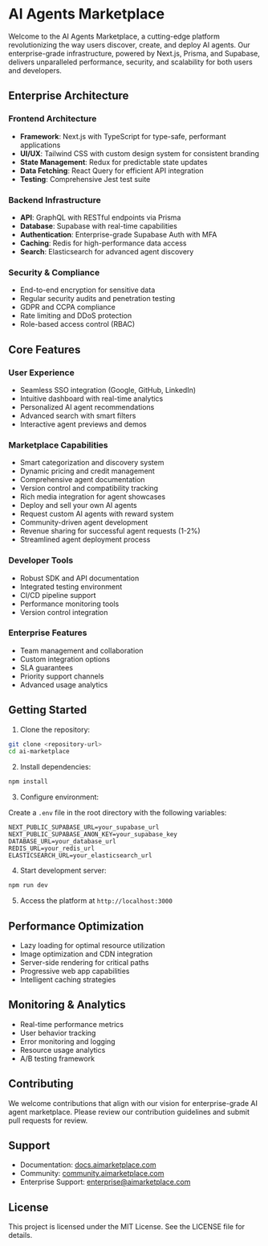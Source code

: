 # AI Agents Marketplace

Welcome to the AI Agents Marketplace, a cutting-edge platform revolutionizing the way users discover, create, and deploy AI agents. Our enterprise-grade infrastructure, powered by Next.js, Prisma, and Supabase, delivers unparalleled performance, security, and scalability for both users and developers.

## Enterprise Architecture

### Frontend Architecture
- **Framework**: Next.js with TypeScript for type-safe, performant applications
- **UI/UX**: Tailwind CSS with custom design system for consistent branding
- **State Management**: Redux for predictable state updates
- **Data Fetching**: React Query for efficient API integration
- **Testing**: Comprehensive Jest test suite

### Backend Infrastructure
- **API**: GraphQL with RESTful endpoints via Prisma
- **Database**: Supabase with real-time capabilities
- **Authentication**: Enterprise-grade Supabase Auth with MFA
- **Caching**: Redis for high-performance data access
- **Search**: Elasticsearch for advanced agent discovery

### Security & Compliance
- End-to-end encryption for sensitive data
- Regular security audits and penetration testing
- GDPR and CCPA compliance
- Rate limiting and DDoS protection
- Role-based access control (RBAC)

## Core Features

### User Experience
- Seamless SSO integration (Google, GitHub, LinkedIn)
- Intuitive dashboard with real-time analytics
- Personalized AI agent recommendations
- Advanced search with smart filters
- Interactive agent previews and demos

### Marketplace Capabilities
- Smart categorization and discovery system
- Dynamic pricing and credit management
- Comprehensive agent documentation
- Version control and compatibility tracking
- Rich media integration for agent showcases
- Deploy and sell your own AI agents
- Request custom AI agents with reward system
- Community-driven agent development
- Revenue sharing for successful agent requests (1-2%)
- Streamlined agent deployment process

### Developer Tools
- Robust SDK and API documentation
- Integrated testing environment
- CI/CD pipeline support
- Performance monitoring tools
- Version control integration

### Enterprise Features
- Team management and collaboration
- Custom integration options
- SLA guarantees
- Priority support channels
- Advanced usage analytics

## Getting Started

1. Clone the repository:

```bash
git clone <repository-url>
cd ai-marketplace
```

2. Install dependencies:

```bash
npm install
```

3. Configure environment:

Create a `.env` file in the root directory with the following variables:

```env
NEXT_PUBLIC_SUPABASE_URL=your_supabase_url
NEXT_PUBLIC_SUPABASE_ANON_KEY=your_supabase_key
DATABASE_URL=your_database_url
REDIS_URL=your_redis_url
ELASTICSEARCH_URL=your_elasticsearch_url
```

4. Start development server:

```bash
npm run dev
```

5. Access the platform at `http://localhost:3000`

## Performance Optimization

- Lazy loading for optimal resource utilization
- Image optimization and CDN integration
- Server-side rendering for critical paths
- Progressive web app capabilities
- Intelligent caching strategies

## Monitoring & Analytics

- Real-time performance metrics
- User behavior tracking
- Error monitoring and logging
- Resource usage analytics
- A/B testing framework

## Contributing

We welcome contributions that align with our vision for enterprise-grade AI agent marketplace. Please review our contribution guidelines and submit pull requests for review.

## Support

- Documentation: [docs.aimarketplace.com](https://docs.aimarketplace.com)
- Community: [community.aimarketplace.com](https://community.aimarketplace.com)
- Enterprise Support: [enterprise@aimarketplace.com](mailto:enterprise@aimarketplace.com)

## License

This project is licensed under the MIT License. See the LICENSE file for details.
